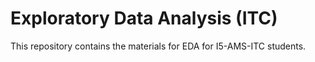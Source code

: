 # Exploratory Data Analysis (ITC)
This repository contains the materials  for EDA for I5-AMS-ITC students.
